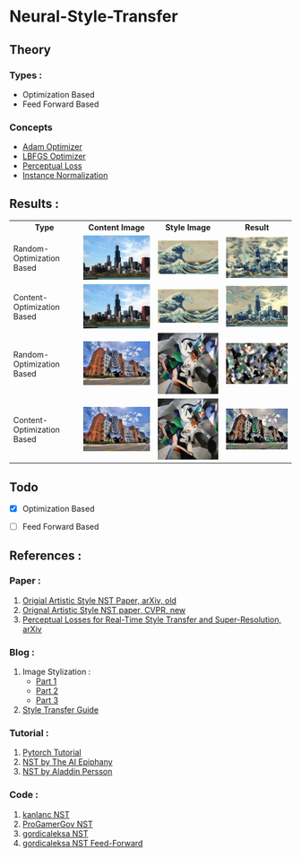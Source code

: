 # Neural-Style-Transfer

## Theory
### Types :
- Optimization Based
- Feed Forward Based

### Concepts
- [Adam Optimizer](https://machinelearningmastery.com/adam-optimization-algorithm-for-deep-learning/#:~:text=Adam%20is%20a%20replacement%20optimization,sparse%20gradients%20on%20noisy%20problems.)
- [LBFGS Optimizer](https://machinelearningmastery.com/bfgs-optimization-in-python/)
- [Perceptual Loss](https://deepai.org/machine-learning-glossary-and-terms/perceptual-loss-function)
- [Instance Normalization](https://becominghuman.ai/all-about-normalization-6ea79e70894b)

## Results :

<table align="center">
    <tr>
        <th>Type</th>
        <th>Content Image</th>
        <th>Style Image</th>
        <th>Result </th>
    </tr>
    <tr>
        <td>Random-Optimization Based</td>
        <td><img width="300" src="./images/input/content/chicago.jpg"></img></th>
        <td><img width="300" src="./images/input/style/wave.jpg"></img></th>
        <td><img width="300" src="./images/output/random/chicago-wave/chicago-wave.jpg" ></img></th>
    </tr>
    <tr>
        <td>Content-Optimization Based</td>
        <td><img width="300" src="./images/input/content/chicago.jpg"></img></th>
        <td><img width="300" src="./images/input/style/wave.jpg"></img></th>
        <td><img width="300" src="./images/output/content/chicago-wave/chicago-wave.jpg" ></img></th>
    </tr>
    <tr>
        <td>Random-Optimization Based</td>
        <td><img width="300" src="./images/input/content/stata.jpg"></img></th>
        <td><img width="300" src="./images/input/style/udnie.jpg"></img></th>
        <td><img width="300" src="./images/output/random/stata-udnie/stata-udnie.jpg" ></img></th>
    </tr>
    <tr>
        <td>Content-Optimization Based</td>
        <td><img width="300" src="./images/input/content/stata.jpg"></img></th>
        <td><img width="300" src="./images/input/style/udnie.jpg"></img></th>
        <td><img width="300" src="./images/output/content/stata-udnie/stata-udnie.jpg" ></img></th>
    </tr>
</table>


## Todo
- [x] Optimization Based
- [ ] Feed Forward Based



## References :
### Paper :
1. [Origial Artistic Style NST Paper, arXiv, old](https://arxiv.org/abs/1508.06576)
2. [Orignal Artistic Style NST paper, CVPR, new](https://www.cv-foundation.org/openaccess/content_cvpr_2016/papers/Gatys_Image_Style_Transfer_CVPR_2016_paper.pdf)
3. [Perceptual Losses for Real-Time Style Transfer and Super-Resolution, arXiv](https://arxiv.org/abs/1603.08155)

### Blog  :
1. Image Stylization :
   * [Part 1](https://research.adobe.com/news/image-stylization-history-and-future/)
   * [Part 2](https://research.adobe.com/news/image-stylization-history-and-future-part-2/)
   * [Part 3](https://research.adobe.com/news/image-stylization-history-and-future-part-3/)
2. [Style Transfer Guide](https://www.fritz.ai/style-transfer/)


### Tutorial :
1. [Pytorch Tutorial](https://pytorch.org/tutorials/advanced/neural_style_tutorial.html)
2. [NST by The AI Epiphany](https://www.youtube.com/playlist?list=PLBoQnSflObcmbfshq9oNs41vODgXG-608)
3. [NST by Aladdin Persson](https://www.youtube.com/watch?v=imX4kSKDY7s)


### Code :
1. [kanlanc NST](https://github.com/kanlanc/Neural-Style-Tranfer)
2. [ProGamerGov NST](https://github.com/ProGamerGov/neural-style-pt)
3. [gordicaleksa NST](https://github.com/gordicaleksa/pytorch-neural-style-transfer)
4. [gordicaleksa NST Feed-Forward](https://github.com/gordicaleksa/pytorch-neural-style-transfer-johnson)

